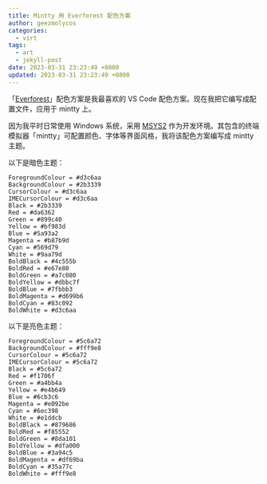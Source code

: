 ```yaml
---
title: Mintty 用 Everforest 配色方案
author: geezmolycos
categories:
  - virt
tags:
  - art
  - jekyll-post
date: 2023-03-31 23:23:49 +0800
updated: 2023-03-31 23:23:49 +0800
---
```


「[Everforest](https://github.com/sainnhe/everforest/)」配色方案是我最喜欢的 VS Code 配色方案。现在我把它编写成配置文件，应用于 mintty 上。

<!-- more -->

因为我平时日常使用 Windows 系统，采用 [MSYS2](https://www.msys2.org/) 作为开发环境。其包含的终端模拟器「mintty」可配置颜色、字体等界面风格，我将该配色方案编写成 mintty 主题。

以下是暗色主题：
```
ForegroundColour = #d3c6aa
BackgroundColour = #2b3339
CursorColour = #d3c6aa
IMECursorColour = #d3c6aa
Black = #2b3339
Red = #da6362
Green = #899c40
Yellow = #bf983d
Blue = #5a93a2
Magenta = #b87b9d
Cyan = #569d79
White = #9aa79d
BoldBlack = #4c555b
BoldRed = #e67e80
BoldGreen = #a7c080
BoldYellow = #dbbc7f
BoldBlue = #7fbbb3
BoldMagenta = #d699b6
BoldCyan = #83c092
BoldWhite = #d3c6aa
```

以下是亮色主题：

```
ForegroundColour = #5c6a72
BackgroundColour = #fff9e8
CursorColour = #5c6a72
IMECursorColour = #5c6a72
Black = #5c6a72
Red = #f1706f
Green = #a4bb4a
Yellow = #e4b649
Blue = #6cb3c6
Magenta = #e092be
Cyan = #6ec398
White = #e1ddcb
BoldBlack = #879686
BoldRed = #f85552
BoldGreen = #8da101
BoldYellow = #dfa000
BoldBlue = #3a94c5
BoldMagenta = #df69ba
BoldCyan = #35a77c
BoldWhite = #fff9e8
```
